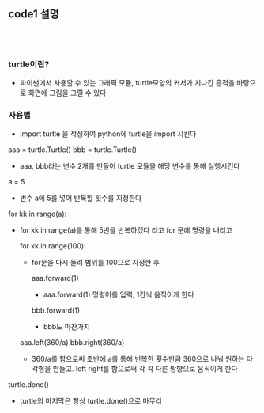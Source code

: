 ## code1 설명 

<br></br>

### turtle이란?
- 파이썬에서 사용할 수 있는 그래픽 모듈, turtle모양의 커서가 지나간 흔적을 바탕으로 화면에 그림을 그릴 수 있다

### 사용법
- import turtle 을 작성하여 python에 turtle을 import 시킨다

aaa = turtle.Turtle()
bbb = turtle.Turtle()
- aaa, bbb라는 변수 2개를 만들어 turtle 모듈을 해당 변수를 통해 실행시킨다

a = 5
- 변수 a에 5를 넣어 반복할 횟수를 지정한다

for kk in range(a):

- for kk in range(a)를 통해 5번을 반복하겠다 라고 for 문에 명령을 내리고

    for kk in range(100):
    
    - for문을 다시 돌려 범위를 100으로 지정한 후
    
        aaa.forward(1)
        
        - aaa.forward(1) 명령어를 입력, 1칸씩 움직이게 한다
        
        bbb.forward(1)
        
        - bbb도 마찬가지
    
    aaa.left(360/a)
    bbb.right(360/a)
    
    - 360/a를 함으로써 초반에 a를 통해 반복한 횟수만큼 360으로 나눠 원하는 다각형을 만들고. left right를 함으로써 각 각 다른 방향으로 움직이게 한다
    

turtle.done()

- turtle의 마지막은 항상 turtle.done()으로 마무리
